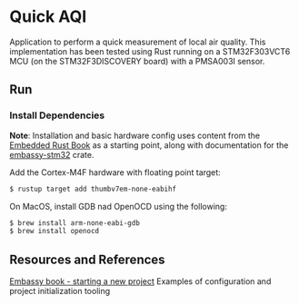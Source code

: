 # Quick AQI

Application to perform a quick measurement of local air quality. This implementation has been tested using Rust running on a STM32F303VCT6 MCU (on the STM32F3DISCOVERY board) with a PMSA003I sensor.

## Run

### Install Dependencies

**Note**: Installation and basic hardware config uses content from the [Embedded Rust Book](https://docs.rust-embedded.org/book/) as a starting point, along with documentation for the [embassy-stm32](https://crates.io/crates/embassy-stm32) crate.

Add the Cortex-M4F hardware with floating point target:
```sh
$ rustup target add thumbv7em-none-eabihf
```

On MacOS, install GDB nad OpenOCD using the following:
```sh
$ brew install arm-none-eabi-gdb
$ brew install openocd
```

## Resources and References

[Embassy book - starting a new project](https://embassy.dev/book/#_starting_a_new_project)
Examples of configuration and project initialization tooling
